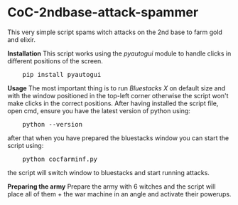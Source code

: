 # CoC-2ndbase-attack-spammer
This very simple script spams witch attacks on the 2nd base to farm gold and elixir.

**Installation**
This script works using the _pyautogui_ module to handle clicks in different positions of the screen.
<pre>
    pip install pyautogui
</pre>

**Usage**
The most important thing is to run _Bluestacks X_ on default size and with the window positioned in the top-left corner otherwise the script won't make clicks in the correct positions.
After having installed the script file, open cmd, ensure you have the latest version of python using:
<pre>
    python --version
</pre>
after that when you have prepared the bluestacks window you can start the script using:
<pre>
    python cocfarminf.py
</pre>
the script will switch window to bluestacks and start running attacks.

**Preparing the army**
Prepare the army with 6 witches and the script will place all of them + the war machine in an angle and activate their powerups.
